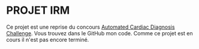 # PROJET IRM

Ce projet est une reprise du concours [Automated Cardiac Diagnosis Challenge](https://www.creatis.insa-lyon.fr/Challenge/acdc/databasesClassification.html).
Vous trouvez dans le GitHub mon code. Comme ce projet est en cours il n'est pas encore terminé.